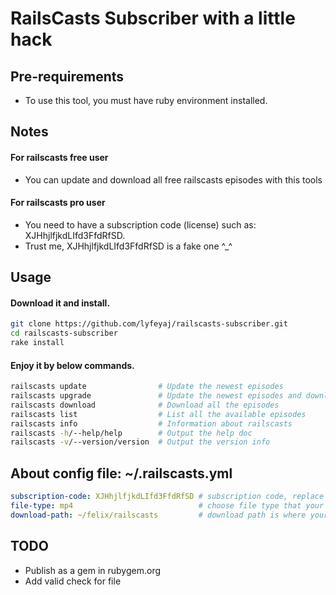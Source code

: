 # RailsCasts Subscriber with a little hack

## Pre-requirements

+ To use this tool, you must have ruby environment installed.

## Notes

#### For railscasts free user
+ You can update and download all free railscasts episodes with this tools

#### For railscasts pro user
+ You need to have a subscription code (license) such as: XJHhjlfjkdLIfd3FfdRfSD.
+ Trust me, XJHhjlfjkdLIfd3FfdRfSD is a fake one ^_^

## Usage

#### Download it and install.

```bash
git clone https://github.com/lyfeyaj/railscasts-subscriber.git
cd railscasts-subscriber
rake install
```

#### Enjoy it by below commands.

``` bash
railscasts update                # Update the newest episodes
railscasts upgrade               # Update the newest episodes and download
railscasts download              # Download all the episodes
railscasts list                  # List all the available episodes
railscasts info                  # Information about railscasts
railscasts -h/--help/help        # Output the help doc
railscasts -v/--version/version  # Output the version info
```

## About config file: ~/.railscasts.yml

```yaml
subscription-code: XJHhjlfjkdLIfd3FfdRfSD # subscription code, replace yours in here
file-type: mp4                            # choose file type that your want to download(mp4, m4v, webm, ogv)
download-path: ~/felix/railscasts         # download path is where your want to put railscasts in
```

## TODO
+ Publish as a gem in rubygem.org
+ Add valid check for file
